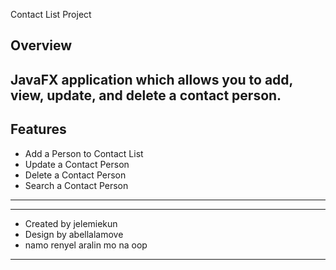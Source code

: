 Contact List Project

Overview
-----------------------------------------------------------------------------------------------
JavaFX application which allows you to add, view, update, and delete a contact person.
-----------------------------------------------------------------------------------------------

Features
-----------------------------------------------------------------------------------------------
- Add a Person to Contact List
- Update a Contact Person
- Delete a Contact Person
- Search a Contact Person
-----------------------------------------------------------------------------------------------



-----------------------------------------------------------------------------------------------
- Created by jelemiekun
- Design by abellalamove
- namo renyel aralin mo na oop
-----------------------------------------------------------------------------------------------
